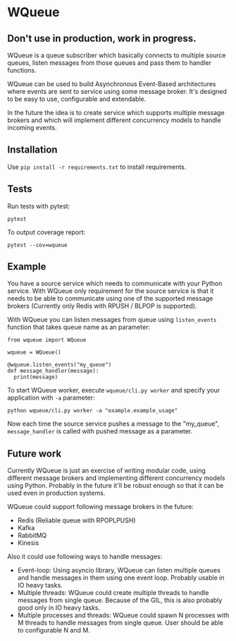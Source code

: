 # WQueue

## Don't use in production, work in progress.

WQueue is a queue subscriber which basically connects to multiple source queues, listen messages from those queues and pass them to handler functions.

WQueue can be used to build Asynchronous Event-Based architectures where events are sent to service using some message broker. It's designed to be easy to use, configurable and extendable.

In the future the idea is to create service which supports multiple message brokers and which will implement different concurrency models to handle incoming events.

## Installation

Use `pip install -r requirements.txt` to install requirements.

## Tests

Run tests with pytest:
```
pytest
```

To output coverage report:
```
pytest --cov=wqueue
```

## Example

You have a source service which needs to communicate with your Python service. With WQueue only requirement for the source service is that it needs to be able to communicate using one of the supported message brokers (Currently only Redis with RPUSH / BLPOP is supported).

With WQueue you can listen messages from queue using `listen_events` function that takes queue name as an parameter:

```
from wqueue import WQueue

wqueue = WQueue()

@wqueue.listen_events("my_queue")
def message_handler(message):
  print(message)
```

To start WQueue worker, execute `wqueue/cli.py worker` and specify your application with `-a` parameter:
```
python wqueue/cli.py worker -a "example.example_usage"
```

Now each time the source service pushes a message to the "my_queue", `message_handler` is called with pushed message as a parameter.

## Future work

Currently WQueue is just an exercise of writing modular code, using different message brokers and implementing different concurrency models using Python. Probably in the future it'll be robust enough so that it can be used even in production systems.

WQueue could support following message brokers in the future:
* Redis (Reliable queue with RPOPLPUSH)
* Kafka
* RabbitMQ
* Kinesis

Also it could use following ways to handle messages:
* Event-loop: Using asyncio library, WQueue can listen multiple queues and handle messages in them using one event loop. Probably usable in IO heavy tasks.
* Multiple threads: WQueue could create multiple threads to handle messages from single queue. Because of the GIL, this is also probably good only in IO heavy tasks.
* Multiple processes and threads: WQueue could spawn N processes with M threads to handle messages from single queue. User should be able to configurable N and M.
